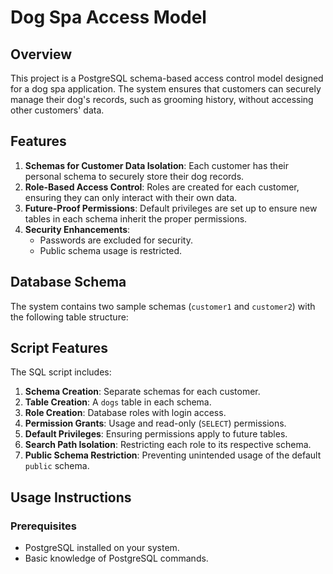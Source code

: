 # Dog Spa Access Model

## Overview
This project is a PostgreSQL schema-based access control model designed for a dog spa application. The system ensures that customers can securely manage their dog's records, such as grooming history, without accessing other customers' data.


## Features
1. **Schemas for Customer Data Isolation**: Each customer has their personal schema to securely store their dog records.
2. **Role-Based Access Control**: Roles are created for each customer, ensuring they can only interact with their own data.
3. **Future-Proof Permissions**: Default privileges are set up to ensure new tables in each schema inherit the proper permissions.
4. **Security Enhancements**:
   - Passwords are excluded for security.
   - Public schema usage is restricted.

## Database Schema
The system contains two sample schemas (`customer1` and `customer2`) with the following table structure:

## Script Features
The SQL script includes:
1. **Schema Creation**: Separate schemas for each customer.
2. **Table Creation**: A `dogs` table in each schema.
3. **Role Creation**: Database roles with login access.
4. **Permission Grants**: Usage and read-only (`SELECT`) permissions.
5. **Default Privileges**: Ensuring permissions apply to future tables.
6. **Search Path Isolation**: Restricting each role to its respective schema.
7. **Public Schema Restriction**: Preventing unintended usage of the default `public` schema.

## Usage Instructions
### Prerequisites
- PostgreSQL installed on your system.
- Basic knowledge of PostgreSQL commands.
